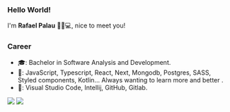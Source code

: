 ### Hello World! 
I'm **Rafael Palau** 👋👨💻, nice to meet you!

### Career
- 🎓: Bachelor in Software Analysis and Development.
- 💾: JavaScript, Typescript, React, Next, Mongodb, Postgres, SASS, Styled components, Kotlin... Always wanting to learn more and better .
- 🔧: Visual Studio Code, Intellij, GitHub, Gitlab.          

<p align="left">
  <a href="https://www.instagram.com/rafapalau/" alt="Instagram">
  <img src="https://img.shields.io/badge/-Instagram-DF0174?style=for-the-badge&logo=instagram&logoColor=white&link=https://www.instagram.com/rafapalau/"/></a>
  
  <a href="https://www.linkedin.com/in/palaurafael/" alt="Linkedin">
  <img src="https://img.shields.io/badge/-Linkedin-0e76a8?style=for-the-badge&logo=Linkedin&logoColor=white&link=https://www.linkedin.com/in/palaurafael/" /></a>

</p>
